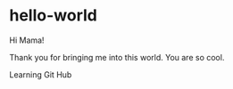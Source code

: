 # hello-world


Hi Mama!


Thank you for bringing me into this world. You are so cool.

Learning Git Hub

